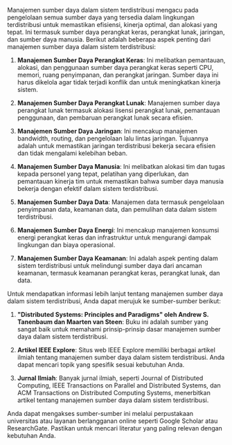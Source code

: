 Manajemen sumber daya dalam sistem terdistribusi mengacu pada pengelolaan semua sumber daya yang tersedia dalam lingkungan terdistribusi untuk memastikan efisiensi, kinerja optimal, dan alokasi yang tepat. Ini termasuk sumber daya perangkat keras, perangkat lunak, jaringan, dan sumber daya manusia. Berikut adalah beberapa aspek penting dari manajemen sumber daya dalam sistem terdistribusi:

1. **Manajemen Sumber Daya Perangkat Keras**: Ini melibatkan pemantauan, alokasi, dan penggunaan sumber daya perangkat keras seperti CPU, memori, ruang penyimpanan, dan perangkat jaringan. Sumber daya ini harus dikelola agar tidak terjadi konflik dan untuk meningkatkan kinerja sistem.

2. **Manajemen Sumber Daya Perangkat Lunak**: Manajemen sumber daya perangkat lunak termasuk alokasi lisensi perangkat lunak, pemantauan penggunaan, dan pembaruan perangkat lunak secara efisien.

3. **Manajemen Sumber Daya Jaringan**: Ini mencakup manajemen bandwidth, routing, dan pengelolaan lalu lintas jaringan. Tujuannya adalah untuk memastikan jaringan terdistribusi bekerja secara efisien dan tidak mengalami kelebihan beban.

4. **Manajemen Sumber Daya Manusia**: Ini melibatkan alokasi tim dan tugas kepada personel yang tepat, pelatihan yang diperlukan, dan pemantauan kinerja tim untuk memastikan bahwa sumber daya manusia bekerja dengan efektif dalam sistem terdistribusi.

5. **Manajemen Sumber Daya Data**: Manajemen data termasuk pengelolaan penyimpanan data, keamanan data, dan pemulihan data dalam sistem terdistribusi.

6. **Manajemen Sumber Daya Energi**: Ini mencakup manajemen konsumsi energi perangkat keras dan infrastruktur untuk mengurangi dampak lingkungan dan biaya operasional.

7. **Manajemen Sumber Daya Keamanan**: Ini adalah aspek penting dalam sistem terdistribusi untuk melindungi sumber daya dari ancaman keamanan, termasuk keamanan perangkat keras, perangkat lunak, dan data.

Untuk mendapatkan informasi lebih lanjut tentang manajemen sumber daya dalam sistem terdistribusi, Anda dapat merujuk ke sumber-sumber berikut:

1. **"Distributed Systems: Principles and Paradigms" oleh Andrew S. Tanenbaum dan Maarten van Steen**: Buku ini adalah sumber yang sangat baik untuk memahami prinsip-prinsip dasar manajemen sumber daya dalam sistem terdistribusi.

2. **Artikel IEEE Explore**: Situs web IEEE Explore memiliki berbagai artikel ilmiah tentang manajemen sumber daya dalam sistem terdistribusi. Anda dapat mencari topik yang spesifik sesuai kebutuhan Anda.

3. **Jurnal Ilmiah**: Banyak jurnal ilmiah, seperti Journal of Distributed Computing, IEEE Transactions on Parallel and Distributed Systems, dan ACM Transactions on Distributed Computing Systems, menerbitkan artikel tentang manajemen sumber daya dalam sistem terdistribusi.

Anda dapat mengakses sumber-sumber ini melalui perpustakaan universitas atau layanan berlangganan online seperti Google Scholar atau ResearchGate. Pastikan untuk mencari literatur yang paling relevan dengan kebutuhan Anda.
